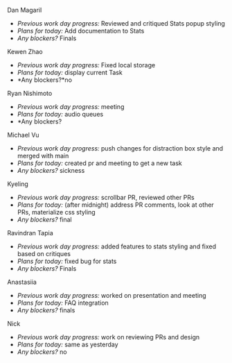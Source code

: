 Dan Magaril  
+ *Previous work day progress:* Reviewed and critiqued Stats popup styling
+ *Plans for today:* Add documentation to Stats
+ *Any blockers?* Finals

Kewen Zhao  
+ *Previous work day progress:*
Fixed local storage
+ *Plans for today:*
display current Task
+ *Any blockers?*no

Ryan Nishimoto  
+ *Previous work day progress:*
meeting
+ *Plans for today:*
audio queues
+ *Any blockers?

Michael Vu  
+ *Previous work day progress:* push changes for distraction box style and merged with main
+ *Plans for today:* created pr and meeting to get a new task
+ *Any blockers?* sickness

Kyeling  
+ *Previous work day progress:* scrollbar PR, reviewed other PRs
+ *Plans for today:* (after midnight) address PR comments, look at other PRs, materialize css styling
+ *Any blockers?* final

Ravindran Tapia  
+ *Previous work day progress:* added features to stats styling and fixed based on critiques
+ *Plans for today:* fixed bug for stats
+ *Any blockers?* Finals

Anastasiia  
+ *Previous work day progress:*
worked on presentation and meeting
+ *Plans for today:*
FAQ integration
+ *Any blockers?*
finals

Nick  
+ *Previous work day progress:* work on reviewing PRs and design
+ *Plans for today:* same as yesterday
+ *Any blockers?* no
